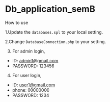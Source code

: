 # Db_application_semB

How to use

1.Update the `databases.spl` to your local setting.

2.Change `DatabaseConnection.php` to your setting.

3. For admin login,
- ID: admin1@gmail.com
- PASSWORD: 123456
4. For user login,
- ID: user1@gmail.com
- phone: 00000000
- PASSWORD: 1234

